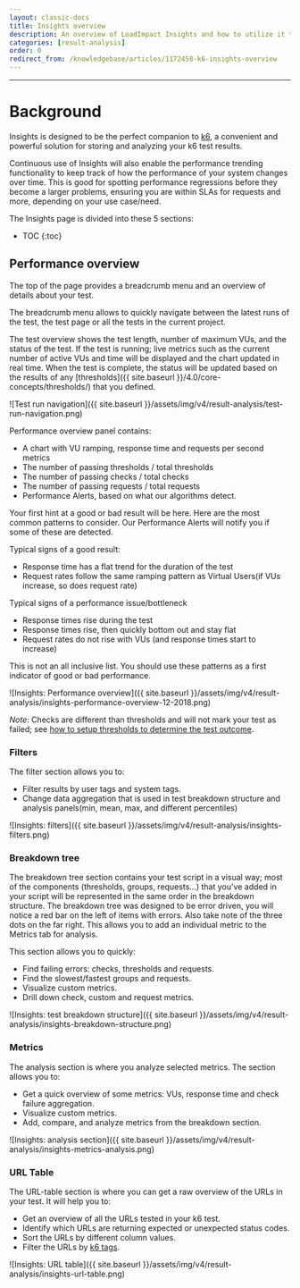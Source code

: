 ```yaml
---
layout: classic-docs
title: Insights overview
description: An overview of LoadImpact Insights and how to utilize it to get actionable data from your load tests
categories: [result-analysis]
order: 0
redirect_from: /knowledgebase/articles/1172458-k6-insights-overview
---
```


***

<h1>Background</h1>

Insights is designed to be the perfect companion to [k6](https://k6.io/), a convenient and powerful solution for storing and analyzing your k6 test results.

Continuous use of Insights will also enable the performance trending functionality to keep track of how the performance of your system changes over time. This is good for spotting performance regressions before they become a larger problems, ensuring you are within SLAs for requests and more, depending on your use case/need.

The Insights page is divided into these 5 sections:
- TOC
{:toc}

## Performance overview
The top of the page provides a breadcrumb menu and an overview of details about your test.

The breadcrumb menu allows to quickly navigate between the latest runs of the test, the test page or all the tests in the current project.

The test overview shows the test length, number of maximum VUs, and the status of the test. If the test is running; live metrics such as the current number of active VUs and time will be displayed and the chart updated in real time. When the test is complete, the status will be updated based on the results of any [thresholds]({{ site.baseurl }}/4.0/core-concepts/thresholds/) that you defined.

![Test run navigation]({{ site.baseurl }}/assets/img/v4/result-analysis/test-run-navigation.png)

Performance overview panel contains:
- A chart with VU ramping, response time and requests per second metrics
- The number of passing thresholds / total thresholds
- The number of passing checks / total checks
- The number of passing requests / total requests
- Performance Alerts, based on what our algorithms detect.

Your first hint at a good or bad result will be here.  Here are the most common patterns to consider.  Our Performance Alerts will notify you if some of these are detected.

Typical signs of a good result:
- Response time has a flat trend for the duration of the test
- Request rates follow the same ramping pattern as Virtual Users(if VUs increase, so does request rate)

Typical signs of a performance issue/bottleneck
- Response times rise during the test
- Response times rise, then quickly bottom out and stay flat
- Request rates do not rise with VUs (and response times start to increase)

This is not an all inclusive list. You should use these patterns as a first indicator of good or bad performance.

![Insights: Performance overview]({{ site.baseurl }}/assets/img/v4/result-analysis/insights-performance-overview-12-2018.png)

*Note*: Checks are different than thresholds and will not mark your test as failed; see [how to setup thresholds to determine the test outcome](https://docs.k6.io/docs/thresholds).

### Filters

The filter section allows you to:

- Filter results by user tags and system tags.
- Change data aggregation that is used in test breakdown structure and analysis panels(min, mean, max, and different percentiles)

![Insights: filters]({{ site.baseurl }}/assets/img/v4/result-analysis/insights-filters.png)

### Breakdown tree

The breakdown tree section contains your test script in a visual way; most of the components (thresholds, groups, requests...) that you've added in your script will be represented in the same order in the breakdown structure. The breakdown tree was designed to be error driven, you will notice a red bar on the left of items with errors. Also take note of the three dots on the far right. This allows you to add an individual metric to the Metrics tab for analysis.

This section allows you to quickly:

- Find failing errors: checks, thresholds and requests.
- Find the slowest/fastest groups and requests.
- Visualize custom metrics.
- Drill down check, custom and request metrics.



![Insights: test breakdown structure]({{ site.baseurl }}/assets/img/v4/result-analysis/insights-breakdown-structure.png)

### Metrics

The analysis section is where you analyze selected metrics. The section allows you to:

- Get a quick overview of some metrics: VUs, response time and check failure aggregation.
- Visualize custom metrics.
- Add, compare, and analyze metrics from the breakdown section.

![Insights: analysis section]({{ site.baseurl }}/assets/img/v4/result-analysis/insights-metrics-analysis.png)

### URL Table

The URL-table section is where you can get a raw overview of the URLs in your test. It will help you to:

- Get an overview of all the URLs tested in your k6 test.
- Identify which URLs are returning expected or unexpected status codes.
- Sort the URLs by different column values.
- Filter the URLs by [k6 tags](https://docs.k6.io/docs/tags-and-groups).

![Insights: URL table]({{ site.baseurl }}/assets/img/v4/result-analysis/insights-url-table.png)



<!--stackedit_data:
eyJoaXN0b3J5IjpbLTY0MDQyODczXX0=
-->
